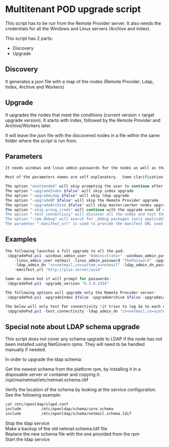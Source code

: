# Multitenant POD upgrade script

This script has to be run from the Remote Provider server.
It also needs the credentials for all the Windows and Linux servers (Archive and index).

This script has 2 parts:  

* Discovery
* Upgrade

## Discovery

It generates a json file with a map of the nodes (Remote Provider, Ldap, Index, Archive and Workers)

## Upgrade

It upgrades the nodes that meet the conditions (current version < target upgrade version).
It starts with Index, followed by the Remote Provider and Archive/Workers later.

It will leave the json file with the discovered nodes in a file within the same folder where the script is run from.

## Parameters

```powershell
It needs windows and linux admin passwords for the nodes as well as the target version to which upgrade

Most of the parameters names are self explanatory.  Some clarification below:

The option "unattended" will skip prompting the user to continue after displaying the discovered nodes in the pod.
The option "-upgradeIndex $false" will skip index upgrade
The option "-upgradeLdap $false" will skip ldap upgrade
The option "-upgradeRP $false" will skip the Remote Provider upgrade
The option "-upgradeArchive $false" will skip master/worker nodes upgrade.
The option "-skip_wrong_creds" will continue with the upgrade even if some of the nodes' credentials are not correct.
The option "-test_connectiviy" will discover all the nodes and test the credentials.
The option "-rpm_debug" will search for _debug packages (only applicable to RPMs)
The parameter "-manifest_url" is used to provide the manifest URL used by PLUS
```

## Examples

```powershell
The following launches a full upgrade to all the pod:
.\UpgradePod.ps1 -windows_admin_user "Administrator" -windows_admin_password "ThePassword" `
    -linux_admin_user netmail -linux_admin_password "ThePassword" -upgrade_version "6.3.0.1454" `
    -ldap_admin_dn "cn=netmail,cn=system,o=netmail" -ldap_admin_dn_password "mypassword" `
    -manifest_url "http://plus-server/uuid"

Same as above but it will prompt for passwords:
.\UpgradePod.ps1 -upgrade_version "6.3.0.1454"

The following options will upgrade only the Remote Provider server:
.\UpgradePod.ps1 -upgradeIndex $false -upgradeArchive $false -upgradeLdap $false -upgrade_version "6.3.0.1454"

The below will only test for connectivity (it tries to log in to each discovered node):
.\UpgradePod.ps1 -test_connectivity -ldap_admin_dn "cn=netmail,cn=system,o=netmail" -ldap_admin_dn_password "mypassword"

```

## Special note about LDAP schema upgrade
This script does not cover any schema upgrade to LDAP if the node has not been installed using NetGovern rpms. They will need to be handled manually if needed.

In order to upgrade the ldap schema:

Get the newest schema from the platform rpm,  by installing it in a disposable server or container and copying it:  /opt/ma/netmail/etc/netmail.schema.ldif  

Verify the location of the schema by looking at the service configuration. See the following example:

```bash
cat /etc/openldap/slapd.conf
include         /etc/openldap/schema/core.schema
include         /etc/openldap/schema/netmail.schema.ldif
```

Stop the ldap service  
Make a backup of the old netmail.schema.ldif file  
Replace the new schema file with the one provided from the rpm  
Start the ldap service  
